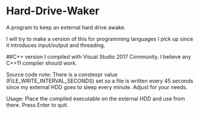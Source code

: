 # Hard-Drive-Waker
A program to keep an external hard drive awake.

I will try to make a version of this for programming languages I pick up since it introduces input/output and threading.


##C++ version
I compiled with Visual Studio 2017 Community. I believe any C++11 compiler should work.

Source code note:
There is a constexpr value (FILE_WRITE_INTERVAL_SECONDS) set so a file is written every 45 seconds since my external HDD goes to sleep every minute. Adjust for your needs.

Usage:
Place the compiled executable on the external HDD and use from there. Press Enter to quit.
